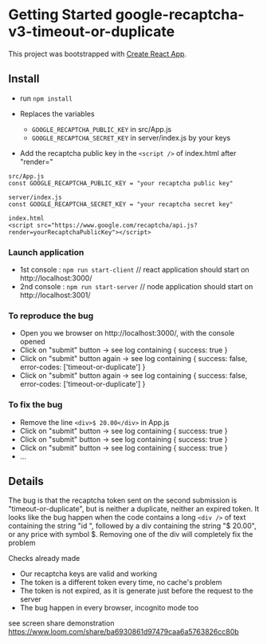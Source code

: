 # Getting Started google-recaptcha-v3-timeout-or-duplicate

This project was bootstrapped with [Create React App](https://github.com/facebook/create-react-app).

## Install

- run `npm install`

- Replaces the variables
  - `GOOGLE_RECAPTCHA_PUBLIC_KEY` in src/App.js
  - `GOOGLE_RECAPTCHA_SECRET_KEY` in server/index.js by your keys
- Add the recaptcha public key in the `<script />` of index.html after "render="

```
src/App.js
const GOOGLE_RECAPTCHA_PUBLIC_KEY = "your recaptcha public key"

server/index.js
const GOOGLE_RECAPTCHA_SECRET_KEY = "your recaptcha secret key"

index.html
<script src="https://www.google.com/recaptcha/api.js?render=yourRecaptchaPublicKey"></script>
```

### Launch application

- 1st console : `npm run start-client` // react application should start on http://localhost:3000/
- 2nd console : `npm run start-server` // node application should start on http://localhost:3001/

### To reproduce the bug

- Open you we browser on http://localhost:3000/, with the console opened
- Click on "submit" button -> see log containing { success: true }
- Click on "submit" button again -> see log containing { success: false, error-codes: ['timeout-or-duplicate'] }
- Click on "submit" button again -> see log containing { success: false, error-codes: ['timeout-or-duplicate'] }

### To fix the bug

- Remove the line `<div>$ 20.00</div>` in App.js
- Click on "submit" button -> see log containing { success: true }
- Click on "submit" button -> see log containing { success: true }
- Click on "submit" button -> see log containing { success: true }
- ...

## Details

The bug is that the recaptcha token sent on the second submission is "timeout-or-duplicate", but is neither a duplicate, neither an expired token.
It looks like the bug happen when the code contains a long `<div />` of text containing the string "id ", followed by a div containing the string "$ 20.00", or any price with symbol $.
Removing one of the div will completely fix the problem

Checks already made

- Our recaptcha keys are valid and working
- The token is a different token every time, no cache's problem
- The token is not expired, as it is generate just before the request to the server
- The bug happen in every browser, incognito mode too

see screen share demonstration https://www.loom.com/share/ba6930861d97479caa6a5763826cc80b
